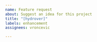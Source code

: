 ```yaml
---
name: Feature request
about: Suggest an idea for this project
title: "[hydrover]"
labels: enhancement
assignees: vroncevic

---
```



